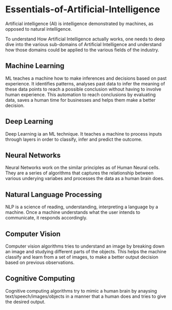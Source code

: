 # Essentials-of-Artificial-Intelligence
Artificial intelligence (AI) is intelligence demonstrated by machines, as opposed to natural intelligence.

To understand How Artificial Intelligence actually works, one needs to deep dive into the various sub-domains of Artificial Intelligence and understand how those domains could be applied to the various fields of the industry.

## Machine Learning 
ML teaches a machine how to make inferences and decisions based on past experience. It identifies patterns, analyses past data to infer the meaning of these data points to reach a possible conclusion without having to involve human experience. This automation to reach conclusions by evaluating data, saves a human time for businesses and helps them make a better decision.

## Deep Learning 
Deep Learning ia an ML technique. It teaches a machine to process inputs through layers in order to classify, infer and predict the outcome.

## Neural Networks 
Neural Networks work on the similar principles as of Human Neural cells. They are a series of algorithms that captures the relationship between various underying variabes and processes the data as a human brain does.

## Natural Language Processing
NLP is a science of reading, understanding, interpreting a language by a machine. Once a machine understands what the user intends to communicate, it responds accordingly.

## Computer Vision
Computer vision algorithms tries to understand an image by breaking down an image and studying different parts of the objects. This helps the machine classify and learn from a set of images, to make a better output decision based on previous observations.

## Cognitive Computing 
Cognitive computing algorithms try to mimic a human brain by anaysing text/speech/images/objects in a manner that a human does and tries to give the desired output.
